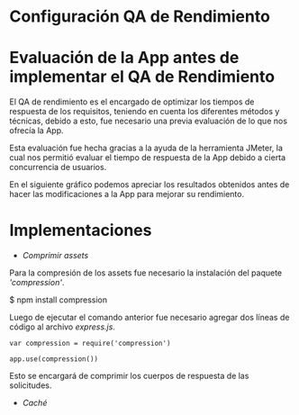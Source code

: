 # Configuración QA de Rendimiento

# Evaluación de la App antes de implementar el QA de Rendimiento

El QA de rendimiento es el encargado de optimizar los tiempos de respuesta de los requisitos, teniendo en cuenta los diferentes métodos y técnicas, debido a esto, fue necesario una previa evaluación de lo que nos ofrecía la App.

Esta evaluación fue hecha gracias a la ayuda de la herramienta JMeter, la cual nos permitió evaluar el tiempo de respuesta de la App debido a cierta concurrencia de usuarios.

En el siguiente gráfico podemos apreciar los resultados obtenidos antes de hacer las modificaciones a la App para mejorar su rendimiento.

# Implementaciones

* _Comprimir assets_

Para la compresión de los assets fue necesario la instalación del paquete _'compression'_.

  $ npm install compression



Luego de ejecutar el comando anterior fue necesario agregar dos líneas de código al archivo _express.js_.

    var compression = require('compression')

    app.use(compression())

Esto se encargará de comprimir los cuerpos de respuesta de las solicitudes.

* _Caché_
